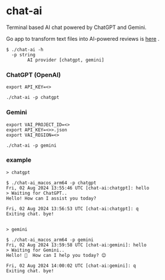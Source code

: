# chat-ai

Terminal based AI chat powered by ChatGPT and Gemini.

Go app to transform text files into AI-powered reviews is [here](https://github.com/michalswi/file-go-openai) .

```
$ ./chat-ai -h
  -p string
    	AI provider [chatgpt, gemini]
```

### ChatGPT (OpenAI)

```
export API_KEY=<>

./chat-ai -p chatgpt
```

### Gemini

```
export VAI_PROJECT_ID=<>
export API_KEY=<>>.json
export VAI_REGION=<>

./chat-ai -p gemini
```

### example

```
> chatgpt

$ ./chat-ai_macos_arm64 -p chatgpt
Fri, 02 Aug 2024 13:55:46 UTC [chat-ai:chatgpt]: hello
> Waiting for ChatGPT..
Hello! How can I assist you today?

Fri, 02 Aug 2024 13:56:53 UTC [chat-ai:chatgpt]: q
Exiting chat. bye!


> gemini

$ ./chat-ai_macos_arm64 -p gemini
Fri, 02 Aug 2024 13:59:58 UTC [chat-ai:gemini]: hello
> Waiting for Gemini..
Hello! 👋  How can I help you today? 😊

Fri, 02 Aug 2024 14:00:02 UTC [chat-ai:gemini]: q
Exiting chat. bye!
```